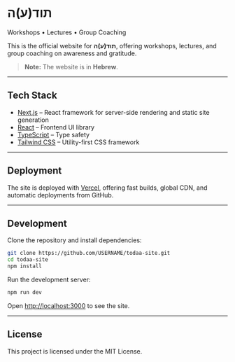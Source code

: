 # תוד(ע)ה

Workshops • Lectures • Group Coaching

This is the official website for **תוד(ע)ה**, offering workshops, lectures, and group coaching on awareness and gratitude.

> **Note:** The website is in **Hebrew**.

---

## Tech Stack

* [Next.js](https://nextjs.org/) – React framework for server-side rendering and static site generation
* [React](https://reactjs.org/) – Frontend UI library
* [TypeScript](https://www.typescriptlang.org/) – Type safety
* [Tailwind CSS](https://tailwindcss.com/) – Utility-first CSS framework

---

## Deployment

The site is deployed with [Vercel](https://vercel.com/), offering fast builds, global CDN, and automatic deployments from GitHub.

---

## Development

Clone the repository and install dependencies:

```bash
git clone https://github.com/USERNAME/todaa-site.git
cd todaa-site
npm install
```

Run the development server:

```bash
npm run dev
```

Open [http://localhost:3000](http://localhost:3000) to see the site.

---

## License

This project is licensed under the MIT License.
